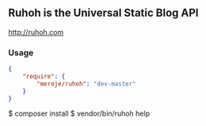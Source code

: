## Ruhoh is the Universal Static Blog API

<http://ruhoh.com>

### Usage
```JSON
{
    "require": {
        "meroje/ruhoh": "dev-master"
    }
}
```

$ composer install
$ vendor/bin/ruhoh help
